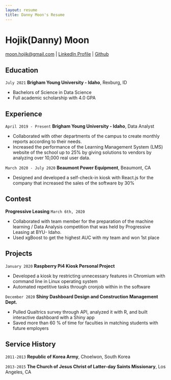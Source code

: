 ```yaml
---
layout: resume
title: Danny Moon's Resume
---
```

# Hojik(Danny) Moon

<div id="webaddress">
<a href="moon.hojik@gmail.com">moon.hojik@gmail.com</a>
| <a href="http://linkedin.com/in/danny-moon">LinkedIn Profile</a>
| <a href="https://github.com/dannymoon">Github</a>
</div>

## Education

`July 2021`
__Brigham Young University - Idaho__, Rexburg, ID
- Bachelors of Science in Data Science
- Full academic scholarship with 4.0 GPA

## Experience

`April 2019 - Present`
__Brigham Young University - Idaho__, Data Analyst

- Collaborated with other departments of the campus to create monthly reports according to their needs.
- Increased the performance of the Learning Management System (LMS) website of the school up to 25% by giving solutions to vendors by analyzing over 10,000 real user data.

`March 2020 - July 2020`
__Beaumont Power Equipment__, Beaumont, CA

- Designed and developed a self-check-in kiosk with React.js for the company that increased the sales of the software by 30%

## Contest

__Progressive Leasing__
`March 6th, 2020`
- Collaborated with team member for the preparation of the machine learning / Data Analysis competition that was held by Progressive Leasing at BYU- Idaho.
- Used xgBoost to get the highest AUC with my team and won 1st place

## Projects
`January 2020`
__Raspberry Pi4 Kiosk Personal Project__ 
- Developed a kiosk by restricting unnecessary features in Chromium with command line in Linux operating system
- Automated repetitive tasks through cronjob within in the software

`December 2020`
__Shiny Dashboard Design and Construction Management Dept.__
- Pulled Qualtrics survey through API, analyzed it with R, and built interactive dashboard with a Shiny app
- Saved more than 60 % of time for faculties in matching students with future employers

## Service History

`2011-2013`
__Republic of Korea Army__, Choelwon, South Korea


`2013-2015`
__The Church of Jesus Christ of Latter-day Saints Missionary__, Los Angeles, CA
